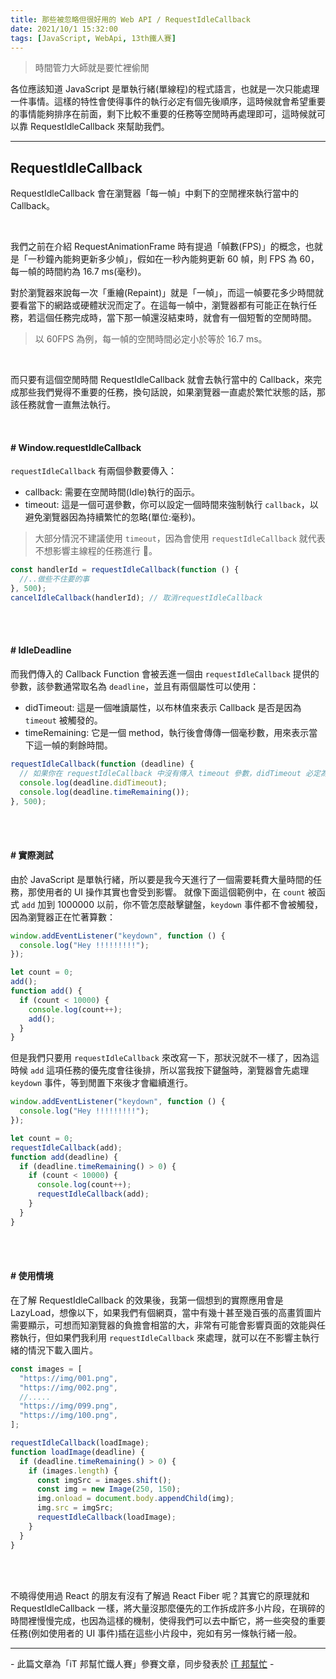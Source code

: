 ```yaml
---
title: 那些被忽略但很好用的 Web API / RequestIdleCallback
date: 2021/10/1 15:32:00
tags: [JavaScript, WebApi, 13th鐵人賽]
---
```


> 時間管力大師就是要忙裡偷閒

各位應該知道 JavaScript 是單執行緒(單線程)的程式語言，也就是一次只能處理一件事情。這樣的特性會使得事件的執行必定有個先後順序，這時候就會希望重要的事情能夠排序在前面，剩下比較不重要的任務等空閒時再處理即可，這時候就可以靠 RequestIdleCallback 來幫助我們。

---

## RequestIdleCallback

RequestIdleCallback 會在瀏覽器「每一幀」中剩下的空閒裡來執行當中的 Callback。

<br/>

我們之前在介紹 RequestAnimationFrame 時有提過「幀數(FPS)」的概念，也就是「一秒鐘內能夠更新多少幀」，假如在一秒內能夠更新 60 幀，則 FPS 為 60，每一幀的時間約為 16.7 ms(毫秒)。

對於瀏覽器來說每一次「重繪(Repaint)」就是「一幀」，而這一幀要花多少時間就要看當下的網路或硬體狀況而定了。在這每一幀中，瀏覽器都有可能正在執行任務，若這個任務完成時，當下那一幀還沒結束時，就會有一個短暫的空閒時間。

> 以 60FPS 為例，每一幀的空閒時間必定小於等於 16.7 ms。

<br/>

而只要有這個空閒時間 RequestIdleCallback 就會去執行當中的 Callback，來完成那些我們覺得不重要的任務，換句話說，如果瀏覽器一直處於繁忙狀態的話，那該任務就會一直無法執行。

<br/>

#### # Window.requestIdleCallback

`requestIdleCallback` 有兩個參數要傳入：

- callback: 需要在空閒時間(Idle)執行的函示。
- timeout: 這是一個可選參數，你可以設定一個時間來強制執行 `callback`，以避免瀏覽器因為持續繁忙的忽略(單位:毫秒)。

> 大部分情況不建議使用 `timeout`，因為會使用 `requestIdleCallback` 就代表不想影響主線程的任務進行 。

```javascript
const handlerId = requestIdleCallback(function () {
  //..做些不住要的事
}, 500);
cancelIdleCallback(handlerId); // 取消requestIdleCallback
```

<br/><br/>

#### # IdleDeadline

而我們傳入的 Callback Function 會被丟進一個由 `requestIdleCallback` 提供的參數，該參數通常取名為 `deadline`，並且有兩個屬性可以使用：

- didTimeout: 這是一個唯讀屬性，以布林值來表示 Callback 是否是因為 `timeout` 被觸發的。
- timeRemaining: 它是一個 method，執行後會傳傳一個毫秒數，用來表示當下這一幀的剩餘時間。

```javascript
requestIdleCallback(function (deadline) {
  // 如果你在 requestIdleCallback 中沒有傳入 timeout 參數，didTimeout 必定為 false
  console.log(deadline.didTimeout);
  console.log(deadline.timeRemaining());
}, 500);
```

<br/><br/>

#### # 實際測試

由於 JavaScript 是單執行緒，所以要是我今天進行了一個需要耗費大量時間的任務，那使用者的 UI 操作其實也會受到影響。
就像下面這個範例中，在 `count` 被函式 `add` 加到 1000000 以前，你不管怎麼敲擊鍵盤，`keydown` 事件都不會被觸發，因為瀏覽器正在忙著算數：

```javascript
window.addEventListener("keydown", function () {
  console.log("Hey !!!!!!!!!");
});

let count = 0;
add();
function add() {
  if (count < 10000) {
    console.log(count++);
    add();
  }
}
```

但是我們只要用 `requestIdleCallback` 來改寫一下，那狀況就不一樣了，因為這時候 `add` 這項任務的優先度會往後排，所以當我按下鍵盤時，瀏覽器會先處理 `keydown` 事件，等到閒置下來後才會繼續進行。

```javascript
window.addEventListener("keydown", function () {
  console.log("Hey !!!!!!!!!");
});

let count = 0;
requestIdleCallback(add);
function add(deadline) {
  if (deadline.timeRemaining() > 0) {
    if (count < 10000) {
      console.log(count++);
      requestIdleCallback(add);
    }
  }
}
```

<br/><br/>

#### # 使用情境

在了解 RequestIdleCallback 的效果後，我第一個想到的實際應用會是 LazyLoad，想像以下，如果我們有個網頁，當中有幾十甚至幾百張的高畫質圖片需要顯示，可想而知瀏覽器的負擔會相當的大，非常有可能會影響頁面的效能與任務執行，但如果們我利用 `requestIdleCallback` 來處理，就可以在不影響主執行緒的情況下載入圖片。

```javascript
const images = [
  "https://img/001.png",
  "https://img/002.png",
  //.....
  "https://img/099.png",
  "https://img/100.png",
];

requestIdleCallback(loadImage);
function loadImage(deadline) {
  if (deadline.timeRemaining() > 0) {
    if (images.length) {
      const imgSrc = images.shift();
      const img = new Image(250, 150);
      img.onload = document.body.appendChild(img);
      img.src = imgSrc;
      requestIdleCallback(loadImage);
    }
  }
}
```

<br/><br/>

不曉得使用過 React 的朋友有沒有了解過 React Fiber 呢？其實它的原理就和 RequestIdleCallback 一樣，將大量沒那麼優先的工作拆成許多小片段，在瑣碎的時間裡慢慢完成，也因為這樣的機制，使得我們可以去中斷它，將一些突發的重要任務(例如使用者的 UI 事件)插在這些小片段中，宛如有另一條執行緒一般。

---

\- 此篇文章為「iT 邦幫忙鐵人賽」參賽文章，同步發表於 [iT 邦幫忙](https://ithelp.ithome.com.tw/articles/10276904) -
